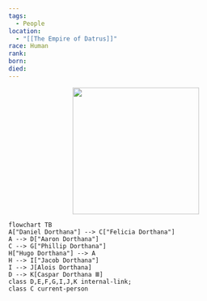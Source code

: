```yaml
---
tags:
  - People
location:
  - "[[The Empire of Datrus]]"
race: Human
rank: 
born: 
died:
---
```

<p style="text-align:center;"><img src="https://foundry-vtt-kb.s3.us-east-2.amazonaws.com/Images/Tokens/NPCs/Nobles/Viscountess%20Wassermann.png" width="250" height="250"></p>

```mermaid
flowchart TB
A["Daniel Dorthana"] --> C["Felicia Dorthana"]
A --> D["Aaron Dorthana"]
C --> G["Phillip Dorthana"]
H["Hugo Dorthana"] --> A
H --> I["Jacob Dorthana"]
I --> J[Alois Dorthana]
D --> K[Caspar Dorthana Ⅲ]
class D,E,F,G,I,J,K internal-link;
class C current-person
```
